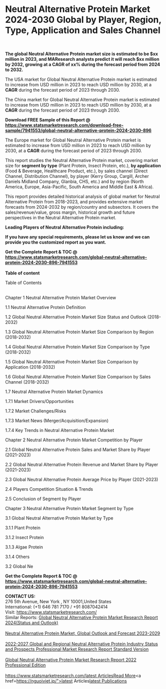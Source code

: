 <h1>Neutral Alternative Protein Market 2024-2030 Global by Player, Region, Type, Application and Sales Channel</h1><br/><p><strong>The global Neutral Alternative Protein market size is estimated to be $xx million in 2023, and MAResearch analysts predict it will reach $xx million by 2032, growing at a <strong>CAGR</strong> of xx% during the forecast period from 2024 to 2032.</strong></p><p>The USA market for Global Neutral Alternative Protein market is estimated to increase from USD million in 2023 to reach USD million by 2030, at a <strong>CAGR</strong> during the forecast period of 2023 through 2030.</p><p>The China market for Global Neutral Alternative Protein market is estimated to increase from USD million in 2023 to reach USD million by 2030, at a <strong>CAGR</strong> during the forecast period of 2023 through 2030.</p><p><strong>Download FREE Sample of this Report @ <a href="https://www.statsmarketresearch.com/download-free-sample/7941553/global-neutral-alternative-protein-2024-2030-896">https://www.statsmarketresearch.com/download-free-sample/7941553/global-neutral-alternative-protein-2024-2030-896</a></strong></p><p>The Europe market for Global Neutral Alternative Protein market is estimated to increase from USD million in 2023 to reach USD million by 2030, at a <strong>CAGR</strong> during the forecast period of 2023 through 2030.</p><p>This report studies the Neutral Alternative Protein market, covering market size for <strong>segment by type</strong> (Plant Protein, Insect Protein, etc.), <strong>by application</strong> (Food & Beverage, Healthcare Product, etc.), by sales channel (Direct Channel, Distribution Channel), by player (Kerry Group, Cargill, Archer Daniels Midland Company, Glanbia, CHS, etc.) and by region (North America, Europe, Asia-Pacific, South America and Middle East & Africa).</p><p>This report provides detailed historical analysis of global market for Neutral Alternative Protein from 2018-2023, and provides extensive market forecasts from 2024-2032 by region/country and subsectors. It covers the sales/revenue/value, gross margin, historical growth and future perspectives in the Neutral Alternative Protein market.</p><p><strong>Leading Players of Neutral Alternative Protein including:</strong></p><p><strong>If you have any special requirements, please let us know and we can provide you the customized report as you want.</strong></p><div><b>Get the Complete Report & TOC @ <a href="https://www.statsmarketresearch.com/global-neutral-alternative-protein-2024-2030-896-7941553">https://www.statsmarketresearch.com/global-neutral-alternative-protein-2024-2030-896-7941553</a></b></div><br><b>Table of content</b><p>Table of Contents<br />
 
 <br />
 
 Chapter 1 Neutral Alternative Protein Market Overview<br />
 
  1.1 Neutral Alternative Protein Definition<br />
 
  1.2 Global Neutral Alternative Protein Market Size Status and Outlook (2018-2032)<br />
 
  1.3 Global Neutral Alternative Protein Market Size Comparison by Region (2018-2032)<br />
 
  1.4 Global Neutral Alternative Protein Market Size Comparison by Type (2018-2032)<br />
 
  1.5 Global Neutral Alternative Protein Market Size Comparison by Application (2018-2032)<br />
 
  1.6 Global Neutral Alternative Protein Market Size Comparison by Sales Channel (2018-2032)<br />
 
  1.7 Neutral Alternative Protein Market Dynamics<br />
 
  1.7.1 Market Drivers/Opportunities<br />
 
  1.7.2 Market Challenges/Risks<br />
 
  1.7.3 Market News (Merger/Acquisition/Expansion)<br />
 
  1.7.4 Key Trends in Neutral Alternative Protein Market<br />
 
 Chapter 2 Neutral Alternative Protein Market Competition by Player<br />
 
  2.1 Global Neutral Alternative Protein Sales and Market Share by Player (2021-2023)<br />
 
  2.2 Global Neutral Alternative Protein Revenue and Market Share by Player (2021-2023)<br />
 
  2.3 Global Neutral Alternative Protein Average Price by Player (2021-2023)<br />
 
  2.4 Players Competition Situation & Trends<br />
 
  2.5 Conclusion of Segment by Player<br />
 
 Chapter 3 Neutral Alternative Protein Market Segment by Type<br />
 
  3.1 Global Neutral Alternative Protein Market by Type<br />
 
  3.1.1 Plant Protein<br />
 
  3.1.2 Insect Protein<br />
 
  3.1.3 Algae Protein<br />
 
  3.1.4 Others<br />
 
  3.2 Global Ne<br><div><b>Get the Complete Report & TOC @ <a href="https://www.statsmarketresearch.com/global-neutral-alternative-protein-2024-2030-896-7941553">https://www.statsmarketresearch.com/global-neutral-alternative-protein-2024-2030-896-7941553</a></b></div></p> <b>CONTACT US:</b><br>276 5th Avenue, New York , NY 10001,United States<br>International: (+1) 646 781 7170 / +91 8087042414<br>Visit: <a href="https://www.statsmarketresearch.com/">https://www.statsmarketresearch.com/</a><br>Similar Reports: <a href="https://www.statsmarketresearch.com/global-neutral-alternative-protein-2024-2030-896-7941553">Global Neutral Alternative Protein Market Research Report 2024(Status and Outlook)</a><br/><br/><a href="https://www.statsmarketresearch.com/global-neutral-alternative-protein-2024-2030-896-7941553">Neutral Alternative Protein Market, Global Outlook and Forecast 2023-2029</a><br/><br/><a href="https://www.statsmarketresearch.com/global-neutral-alternative-protein-2024-2030-896-7941553">2022-2027 Global and Regional Neutral Alternative Protein Industry Status and Prospects Professional Market Research Report Standard Version</a><br/><br/><a href="https://www.statsmarketresearch.com/global-neutral-alternative-protein-2024-2030-896-7941553">Global Neutral Alternative Protein Market Research Report 2022 Professional Edition</a><br/><br/><a href="https://gyeongbokgung.com">https://www.statsmarketresearch.com/</a><a href="https://hallyeomaritime.com">latest Articles</a><a href="https://jingwansa.com">Read More</a><a href=https://nguoiviet.jp/">latest Articles</a><a href="https://www.intelmarketresearch.com/">latest Publications</a>